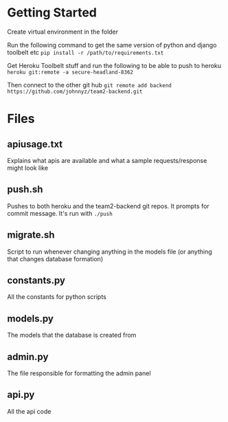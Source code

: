 # Getting Started

Create virtual environment in the folder

Run the following command to get the same version of python and django toolbelt etc
`pip install -r /path/to/requirements.txt`

Get Heroku Toolbelt stuff and run the following to be able to push to heroku
`heroku git:remote -a secure-headland-8362`

Then connect to the other git hub
`git remote add backend https://github.com/johnnyz/team2-backend.git`

# Files

apiusage.txt
---
Explains what apis are available and what a sample requests/response might look like

push.sh
---
Pushes to both heroku and the team2-backend git repos. It prompts for commit message. It's run with
`./push`

migrate.sh
---
Script to run whenever changing anything in the models file (or anything that changes database formation)

constants.py
---
All the constants for python scripts

models.py
---
The models that the database is created from

admin.py
---
The file responsible for formatting the admin panel

api.py
---
All the api code
